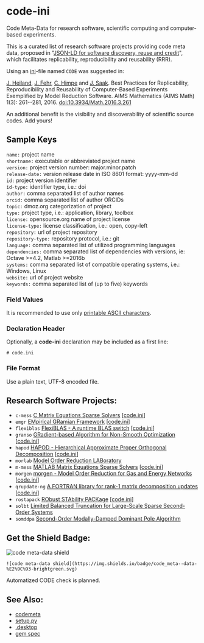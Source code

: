 code-ini
========

Code Meta-Data for research software, scientific computing and computer-based experiments.

This is a curated list of research software projects providing code meta data,
proposed in "[JSON-LD for software discovery, reuse and credit](http://www.arfon.org/json-ld-for-software-discovery-reuse-and-credit)",
which facilitates replicability, reproducibility and reusability (RRR).

Using an [ini](https://en.wikipedia.org/wiki/INI_file)-file named `CODE` was suggested in:

[J. Heiland](https://orcid.org/0000-0003-0228-8522), [J. Fehr](https://orcid.org/0000-0003-2850-1440), [C. Himpe](https://orcid.org/0000-0003-2194-6754) and [J. Saak](https://orcid.org/0000-0001-5567-9637). Best Practices for Replicability, Reproducibility and Reusability of Computer-Based Experiments Exemplified by Model Reduction Software. AIMS Mathematics (AIMS Math) 1(3): 261--281, 2016. [doi:10.3934/Math.2016.3.261](http://doi.org/10.3934/Math.2016.3.261)

An additional benefit is the visibility and discoverability of scientific source codes.
Add yours!

## Sample Keys

`name:` project name  
`shortname:` executable or abbreviated project name  
`version:` project version number: major.minor.patch  
`release-date:` version release date in ISO 8601 format: yyyy-mm-dd  
`id:` project version identifier  
`id-type:` identifier type, i.e.: doi  
`author:` comma separated list of author names  
`orcid:` comma separated list of author ORCIDs  
`topic:` dmoz.org categorization of project  
`type:` project type, i.e.: application, library, toolbox  
`license:` opensource.org name of project license  
`license-type:` license classification, i.e.: open, copy-left  
`repository:` url of project repository  
`repository-type:` repository protocol, i.e.: git  
`language:` comma separated list of utilized programming languages  
`dependencies:` comma separated list of dependencies with versions, ie: Octave >=4.2, Matlab >=2016b  
`systems:` comma separated list of compatible operating systems, i.e.: Windows, Linux  
`website:` url of project website  
`keywords:` comma separated list of (up to five) keywords

### Field Values

It is recommended to use only [printable ASCII characters](https://en.wikipedia.org/wiki/ASCII#Printable_characters).

### Declaration Header

Optionally, a **code-ini** declaration may be included as a first line:

`# code.ini`

### File Format

Use a plain text, UTF-8 encoded file. 

## Research Software Projects:

* `c-mess` [C Matrix Equations Sparse Solvers](https://www.mpi-magdeburg.mpg.de/projects/mess) [[code.ini](https://gitlab.mpi-magdeburg.mpg.de/mess/cmess-releases/blob/master/CODE)]
* `emgr` [EMpirical GRamian Framework](https://gramian.de) [[code.ini](http://github.com/gramian/emgr/blob/master/CODE)]
* `flexiblas` [FlexiBLAS - A runtime BLAS switch](https://www.mpi-magdeburg.mpg.de/projects/flexiblas) [[code.ini](https://gitlab.mpi-magdeburg.mpg.de/software/flexiblas-release/raw/master/CODE)]
* `granso` [GRadient-based Algorithm for Non-Smooth Optimization](http://www.timmitchell.com/software/GRANSO/) [[code.ini](https://gitlab.com/timmitchell/GRANSO/blob/master/code.ini)]
* `hapod` [HAPOD - Hierarchical Approximate Proper Orthogonal Decomposition](https://github.com/gramian/hapod/) [[code.ini](https://github.com/gramian/hapod/blob/master/CODE)]
* `morlab` [Model Order Reduction LABoratory](https://www.mpi-magdeburg.mpg.de/projects/morlab)
* `m-mess` [MATLAB Matrix Equations Sparse Solvers](https://www.mpi-magdeburg.mpg.de/projects/mess) [[code.ini](https://gitlab.mpi-magdeburg.mpg.de/mess/mmess-releases/blob/v1.0.1/CODE)]
* `morgen` [morgen - Model Order Reduction for Gas and Energy Networks](https://github.com/mpimd-csc/morgen) [[code.ini](https://github.com/mpimd-csc/morgen/blob/master/CODE)]
* `qrupdate-ng` [A FORTRAN library for rank-1 matrix decomposition updates](https://github.com/mpimd-csc/qrupdate-ng) [[code.ini](https://github.com/mpimd-csc/qrupdate-ng/blob/master/CODE)]
* `rostapack` [RObust STAbility PACKage](http://www.timmitchell.com/software/ROSTAPACK/index.html) [[code.ini](https://gitlab.com/timmitchell/ROSTAPACK/blob/master/code.ini)]
* `solbt` [Limited Balanced Truncation for Large-Scale Sparse Second-Order Systems](https://doi.org/10.5281/zenodo.4600763)
* `somddpa` [Second-Order Modally-Damped Dominant Pole Algorithm](https://doi.org/10.5281/zenodo.2553901)

## Get the Shield Badge:

![code meta-data shield](https://img.shields.io/badge/code_meta--data-%E2%9C%93-brightgreen.svg)

`![code meta-data shield](https://img.shields.io/badge/code_meta--data-%E2%9C%93-brightgreen.svg)`

Automatized CODE check is planned.

## See Also:

* [codemeta](https://github.com/codemeta/codemeta)
* [setup.py](https://docs.python.org/3/distutils/setupscript.html#additional-meta-data)
* [.desktop](https://standards.freedesktop.org/desktop-entry-spec/desktop-entry-spec-latest.html)
* [gem spec](https://guides.rubygems.org/specification-reference/)
